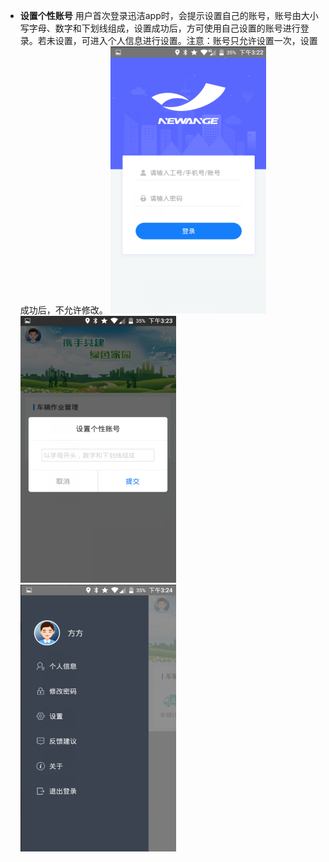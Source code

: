 * **设置个性账号**
用户首次登录迅洁app时，会提示设置自己的账号，账号由大小写字母、数字和下划线组成，设置成功后，方可使用自己设置的账号进行登录。若未设置，可进入个人信息进行设置。注意：账号只允许设置一次，设置成功后，不允许修改。
![](images/0107-1.png)![](images/0108-1.png)![](images/0109-1.png)